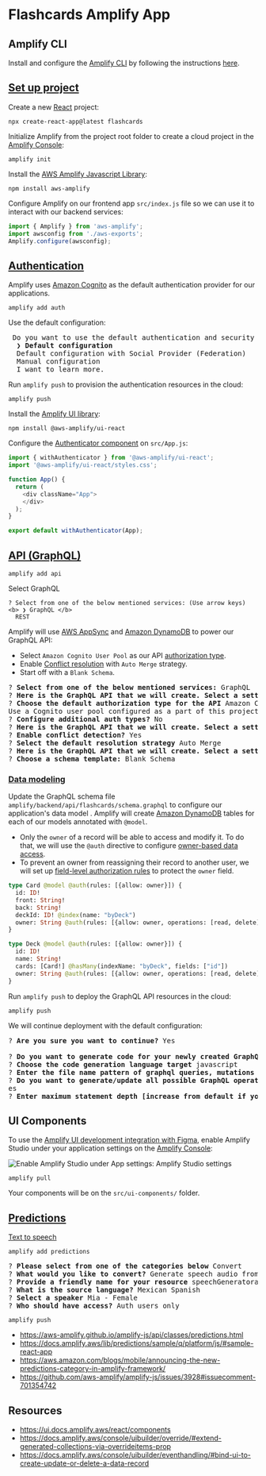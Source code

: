 # Flashcards Amplify App

## Amplify CLI

Install and configure the [Amplify CLI](https://docs.amplify.aws/cli/) by following the instructions [here](https://docs.amplify.aws/cli/start/install/).

## [Set up project](https://docs.amplify.aws/lib/project-setup/create-application/q/platform/js/)

Create a new [React](https://reactjs.org/) project:

```shell
npx create-react-app@latest flashcards
```

Initialize Amplify from the project root folder to create a cloud project in the [Amplify Console](https://console.aws.amazon.com/amplify):

```shell
amplify init
```

Install the [AWS Amplify Javascript Library](https://github.com/aws-amplify/amplify-js):

```shell
npm install aws-amplify
```

Configure Amplify on our frontend app `src/index.js` file so we can use it to interact with our backend services:

```javascript
import { Amplify } from 'aws-amplify';
import awsconfig from './aws-exports';
Amplify.configure(awsconfig);
```

## [Authentication](https://docs.amplify.aws/lib/auth/getting-started/q/platform/js/)

Amplify uses [Amazon Cognito](https://aws.amazon.com/cognito/) as the default authentication provider for our applications.

```shell
amplify add auth
```

Use the default configuration:

<pre>
 Do you want to use the default authentication and security configuration? 
 <b> ❯ Default configuration </b>
  Default configuration with Social Provider (Federation) 
  Manual configuration 
  I want to learn more.
</pre>

Run `amplify push` to provision the authentication resources in the cloud:

```shell
amplify push
```

Install the [Amplify UI library](https://ui.docs.amplify.aws/):

```shell
npm install @aws-amplify/ui-react
```

Configure the [Authenticator component](https://ui.docs.amplify.aws/react/connected-components/authenticator) on `src/App.js`:

```javascript
import { withAuthenticator } from '@aws-amplify/ui-react';
import '@aws-amplify/ui-react/styles.css';

function App() {
  return (
    <div className="App">
    </div>
  );
}

export default withAuthenticator(App);
```

## [API (GraphQL)](https://docs.amplify.aws/lib/graphqlapi/getting-started/q/platform/js/)

```shell
amplify add api
```

Select GraphQL
```shell
? Select from one of the below mentioned services: (Use arrow keys)
<b> ❯ GraphQL </b>
  REST 
```
Amplify will use [AWS AppSync](https://aws.amazon.com/appsync/) and [Amazon DynamoDB](https://aws.amazon.com/dynamodb/) to power our GraphQL API:

- Select `Amazon Cognito User Pool` as our API [authorization type](https://docs.amplify.aws/cli/graphql/authorization-rules/).
- Enable [Conflict resolution](https://docs.amplify.aws/lib/datastore/conflict/q/platform/js/) with `Auto Merge` strategy.
- Start off with a `Blank Schema`.

<pre>
? <b>Select from one of the below mentioned services:</b> GraphQL
? <b>Here is the GraphQL API that we will create. Select a setting to edit or continue</b> Authorization modes
? <b>Choose the default authorization type for the API</b> Amazon Cognito User Pool
Use a Cognito user pool configured as a part of this project.
? <b>Configure additional auth types?</b> No
? <b>Here is the GraphQL API that we will create. Select a setting to edit or continue</b> Conflict detection
? <b>Enable conflict detection?</b> Yes
? <b>Select the default resolution strategy</b> Auto Merge
? <b>Here is the GraphQL API that we will create. Select a setting to edit or continue</b> Continue
? <b>Choose a schema template:</b> Blank Schema
</pre>

### [Data modeling](https://docs.amplify.aws/cli/graphql/data-modeling/)

Update the GraphQL schema file `amplify/backend/api/flashcards/schema.graphql` to configure our application's data model . Amplify will create [Amazon DynamoDB](https://aws.amazon.com/dynamodb/) tables for each of our models annotated with `@model`.

- Only the `owner` of a record will be able to access and modify it. To do that, we will use the `@auth` directive to configure [owner-based data access](https://docs.amplify.aws/cli/graphql/authorization-rules/#per-user--owner-based-data-access).
- To prevent an owner from reassigning their record to another user, we will set up [field-level authorization rules](https://docs.amplify.aws/cli/graphql/authorization-rules/#field-level-authorization-rules) to protect the `owner` field.

```graphql
type Card @model @auth(rules: [{allow: owner}]) {
  id: ID!
  front: String!
  back: String!
  deckId: ID! @index(name: "byDeck")
  owner: String @auth(rules: [{allow: owner, operations: [read, delete]}])
}

type Deck @model @auth(rules: [{allow: owner}]) {
  id: ID!
  name: String!
  cards: [Card!] @hasMany(indexName: "byDeck", fields: ["id"])
  owner: String @auth(rules: [{allow: owner, operations: [read, delete]}])
}
```

Run `amplify push` to deploy the GraphQL API resources in the cloud:

```shell
amplify push
```

We will continue deployment with the default configuration:

<pre>
? <b>Are you sure you want to continue?</b> Yes

? <b>Do you want to generate code for your newly created GraphQL API</b> Yes
? <b>Choose the code generation language target</b> javascript
? <b>Enter the file name pattern of graphql queries, mutations and subscriptions</b> src/graphql/**/*.js
? <b>Do you want to generate/update all possible GraphQL operations - queries, mutations and subscriptions</b> Y
es
? <b>Enter maximum statement depth [increase from default if your schema is deeply nested]</b> 2
</pre>

## UI Components

To use the [Amplify UI development integration with Figma](https://docs.amplify.aws/console/uibuilder/figmatocode/), enable Amplify Studio under your application settings on the [Amplify Console](https://console.aws.amazon.com/amplify/home):

![Enable Amplify Studio under App settings: Amplify Studio settings](https://user-images.githubusercontent.com/1771610/195656669-ff59ba1f-1b6b-440d-903b-45fcea508a8c.png)

```shell
amplify pull
```

Your components will be on the `src/ui-components/` folder.

## [Predictions](https://docs.amplify.aws/lib/predictions/intro/q/platform/js/)

[Text to speech](https://docs.amplify.aws/lib/predictions/text-speech/q/platform/js/)

```shell
amplify add predictions
```

<pre>
? <b>Please select from one of the categories below</b> Convert
? <b>What would you like to convert?</b> Generate speech audio from text
? <b>Provide a friendly name for your resource</b> speechGeneratorad58d821
? <b>What is the source language?</b> Mexican Spanish
? <b>Select a speaker</b> Mia - Female
? <b>Who should have access?</b> Auth users only
</pre>

```shell
amplify push
```

- https://aws-amplify.github.io/amplify-js/api/classes/predictions.html
- https://docs.amplify.aws/lib/predictions/sample/q/platform/js/#sample-react-app
- https://aws.amazon.com/blogs/mobile/announcing-the-new-predictions-category-in-amplify-framework/
- https://github.com/aws-amplify/amplify-js/issues/3928#issuecomment-701354742

## Resources

- https://ui.docs.amplify.aws/react/components
- https://docs.amplify.aws/console/uibuilder/override/#extend-generated-collections-via-overrideitems-prop
- https://docs.amplify.aws/console/uibuilder/eventhandling/#bind-ui-to-create-update-or-delete-a-data-record
